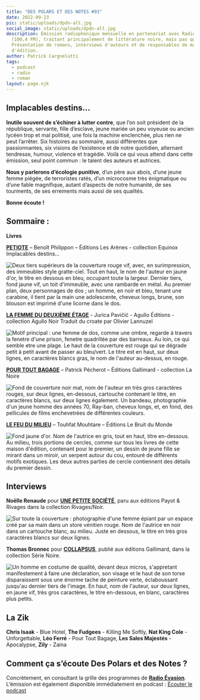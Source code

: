 ```yaml
---
title: "DES POLARS ET DES NOTES #93"
date: 2022-09-23
pic: static/uploads/dpdn-alt.jpg
social_image: static/uploads/dpdn-alt.jpg
description: Émission radiophonique mensuelle en partenariat avec Radio Évasion
  (100,4 FM), traitant principalement de littérature noire, mais pas que...
  Présentation de romans, interviews d'auteurs et de responsables de maisons
  d'édition.
author: Patrick Cargnelutti
tags:
  - podcast
  - radio
  - roman
layout: page.njk
---
```

## Implacables destins...

**Inutile souvent de s’échiner à lutter contre**, que l’on soit président de la république, servante, fille d’esclave, jeune mariée un peu voyeuse ou ancien lycéen trop et mal politisé, une fois la machine enclenchée, plus rien ne peut l’arrêter. Six histoires au sommaire, aussi différentes que passionnantes, six visions de l’existence et de notre quotidien, alternant tendresse, humour, violence et tragédie. Voilà ce qui vous attend dans cette émission, seul point commun : le talent des auteurs et autrices.

**Nous y parlerons d’écologie punitive**, d’un père aux abois, d’une jeune femme piégée, de terroristes ratés, d’un microcosme très énigmatique ou d’une fable magnifique, autant d’aspects de notre humanité, de ses tourments, de ses errements mais aussi de ses qualités.

**Bonne écoute !**

## Sommaire :

**Livres**

**[PETIOTE](https://arenes.fr/livre/petiote/)** – Benoît Philippon – Éditions Les Arènes - collection Equinox Implacables destins...

![Deux tiers supérieurs de la couverture rouge vif, avec, en surimpression, des immeubles style gratte-ciel. Tout en haut, le nom de l'auteur en jaune d'or, le titre en dessous en bleu, occupant toute la largeur. Dernier tiers, fond jaune vif, un toit d'immeuble, avec une rambarde en métal. Au premier plan, deux personnages de dos ; un homme, en noir et bleu, tenant une carabine, il tient par la main une adolescente, cheveux longs, brune, son blouson est imprimé d'une licorne dans le dos.](static/uploads/petiote.jpeg "Petiote")

**[LA FEMME DU DEUXIÈME ÉTAGE](https://agullo-editions.com/produit/la-femme-du-deuxieme-etage/)** - Jurica Pavičić - Agullo Éditions - collection Agullo Noir
Traduit du croate par Olivier Lannuzel

![Motif principal : une femme de dos, comme une ombre, regarde à travers la fenetre d'une prison, fenetre quadrillée par des barreaux. Au loin, ce qui semble etre une plage. Le haut de la couverture est rouge qui se dégrade petit à petit avant de passer au bleu/vert. Le titre est en haut, sur deux lignes, en caractères blancs gras, le nom de l'auteur au-dessus, en rouge. ](static/uploads/la-femme-du-deuxième-étage.jpg "La femme du deuxième étage")

**[POUR TOUT BAGAGE](https://www.gallimard.fr/Catalogue/GALLIMARD/La-Noire/Pour-tout-bagage)** – Patrick Pécherot – Éditions Gallimard - collection La Noire

![Fond de couverture noir mat, nom de l'auteur en très gros caractères rouges, sur deux lignes, en-dessous, cartouche contenant le titre, en caractères blancs, sur deux lignes également. Un bandeau, photographie d'un jeune homme des années 70, Ray-ban, cheveux longs, et, en fond, des pellicules de films enchevetrées de différentes couleurs.](static/uploads/pour-tout-bagage.jpg "Pour tout bagage")

**[LE FEU DU MILIEU](https://lebruitdumonde.com/livre/35)** – Touhfat Mouhtare – Éditions Le Bruit du Monde

![Fond jaune d'or. Nom de l'autrice en gris, tout en haut, titre en-dessous. Au milieu, trois portions de cercles, comme sur tous les livres de cette maison d'édition, contenant pour le premier, un dessin de jeune fille se mirant dans un miroir, un serpent autour du cou, entouré de différents motifs exotiques. Les deux autres parties de cercle contiennent des détails du premier dessin. ](static/uploads/le-feu-du-milieu.jpeg "Le feu du milieu")

## Interviews

**Noëlle Renaude** pour **[UNE PETITE SOCIÉTÉ](https://www.payot-rivages.fr/rivages/livre/une-petite-soci%C3%A9t%C3%A9)**, paru aux éditions Payot & Rivages dans la collection Rivages/Noir.

![Sur toute la couverture : photographie d'une femme épiant par un espace créé par sa main dans un store vénitien rouge. Nom de l'autrice en noir dans un cartouche blanc, au milieu. Juste en dessous, le titre en très gros caractères blancs sur deux lignes.](static/uploads/une-petite-societe.jpeg "Une petite société")

**Thomas Bronnec** pour **[COLLAPSUS](https://www.gallimard.fr/Catalogue/GALLIMARD/Serie-Noire/Collapsus)**, publié aux éditions Gallimard, dans la collection Série Noire.

![Un homme en costume de qualité, devant deux micros, s'appretant manifestement à faire une déclaration, son visage et le haut de son torse disparaissent sous une énorme tache de peinture verte, éclaboussant jusqu'au dernier tiers de l'image. En haut, nom de l'auteur, sur deux lignes, en jaune vif, très gros caractères, le titre en-dessous, en blanc, caractères plus petits.](static/uploads/collapsus.jpg "Collapsus")

## **La Zik**

**Chris Isaak** - Blue Hotel, **The Fudgees** - Killing Me Softly, **Nat King Cole** - Unforgettable, **Léo Ferré** - Pour Tout Bagage, **Les Sales Majestés** - Apocalypse, **Zily** - Zaina

## Comment ça s’écoute Des Polars et des Notes ?

Concrètement, en consultant la grille des programmes de **[Radio Évasion](https://www.radioevasion.net/)**. L’émission est également disponible immédiatement en podcast :
[Écouter le podcast](https://www.radioevasion.net/2022/09/23/des-polars-et-des-notes-93-implacables-destins/)